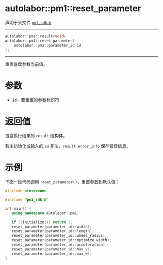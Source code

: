 # autolabor::pm1::reset_parameter

声明于头文件 [`pm1_sdk.h`](https://github.com/autolaborcenter/pm1_sdk/blob/master/src/main/pm1_sdk.h)

---

```c++
autolabor::pm1::result<void>
autolabor::pm1::reset_parameter(
    autolabor::pm1::parameter_id id
);
```

---

重置底盘参数当前值。

# 参数

- **`id`** - 要重置的参数标识符

# 返回值

包含执行结果的 `result` 结构体。

若未初始化或输入的 `id` 非法，`result.error_info` 保存错误信息。

# 示例

下面一段代码调用 `reset_parameter()`，重置参数到默认值：

```c++
#include <iostream>

#include "pm1_sdk.h"

int main() {
   using namespace autolabor::pm1;
   
   if (!initialize()) return 1;
   reset_parameter(parameter_id::width);
   reset_parameter(parameter_id::length);
   reset_parameter(parameter_id::wheel_radius);
   reset_parameter(parameter_id::optimize_width);
   reset_parameter(parameter_id::acceleration);
   reset_parameter(parameter_id::max_v);
   reset_parameter(parameter_id::max_w);
}
```